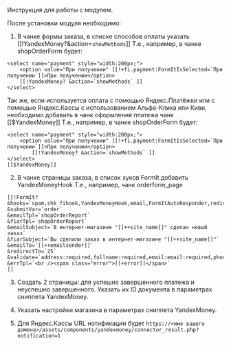 Инструкция для работы с модулем.

После установки модуля необходимо:
1. В чанке формы заказа, в списке способов оплаты указать [[!YandexMoney?&action=`showMethods`]]
Т.е., например, в чанке shopOrderForm будет:
```
<select name="payment" style="width:200px;">
    <option value="При получении" [[!+fi.payment:FormItIsSelected=`При получении`]]>При получении</option>
    [[!YandexMoney? &action=`showMethods` ]]
</select>
```
Так же, если используется оплата с помощью Яндекс.Платёжки или с помощью Яндекс.Кассы с использованием Альфа-Клика или Киви,
необходимо добавить в чанк оформления платежа чанк [[$YandexMoney]]
Т.е., например, в чанке shopOrderForm будет:
```
<select name="payment" style="width:200px;">
    <option value="При получении" [[!+fi.payment:FormItIsSelected=`При получении`]]>При получении</option>
        [[!YandexMoney? &action=`showMethods` ]]
</select>
[[$YandexMoney]]
```
2. В чанке страницы заказа, в список хуков FormIt добавить YandexMoneyHook
Т.е., например, чанк orderform_page
```
[[!FormIt?
&hooks=`spam,shk_fihook,YandexMoneyHook,email,FormItAutoResponder,redirect`
&submitVar=`order`
&emailTpl=`shopOrderReport`
&fiarTpl=`shopOrderReport`
&emailSubject=`В интернет-магазине "[[++site_name]]" сделан новый заказ`
&fiarSubject=`Вы сделали заказ в интернет-магазине "[[++site_name]]"`
&emailTo=`[[++emailsender]]`
&redirectTo=`25`
&validate=`address:required,fullname:required,email:email:required,phone:required`
&errTpl=`<br /><span class="error">[[+error]]</span>`
]]
```
3. Создать 2 страницы: для успешно завершенного платежа и неуспешно завершенного. Указать их ID документа в параметрах сниппета YandexMoney. 

4. Указать настройки магазина в параметрах сниппета YandexMoney.

5. Для Яндекс.Кассы URL нотификации будет `https://<имя вашего домена>/assets/components/yandexmoney/connector_result.php?notification=1`